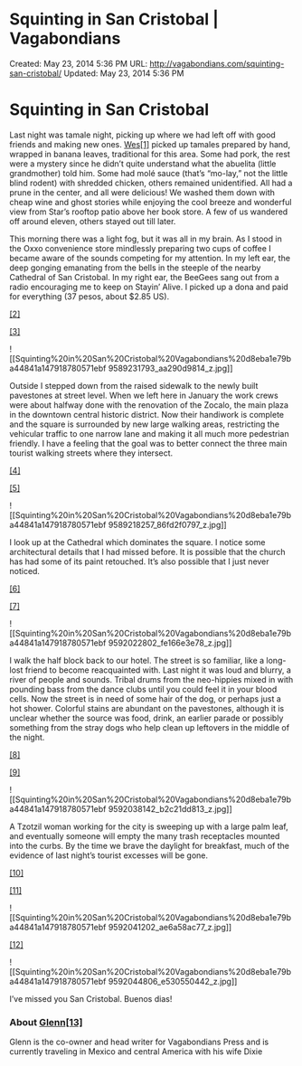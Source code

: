# Squinting in San Cristobal | Vagabondians

Created: May 23, 2014 5:36 PM
URL: http://vagabondians.com/squinting-san-cristobal/
Updated: May 23, 2014 5:36 PM

# Squinting in San Cristobal

Last night was tamale night, picking up where we had left off with good friends and making new ones. [Wes[1]](http://johnnyvagabond.com/) picked up tamales prepared by hand, wrapped in banana leaves, traditional for this area. Some had pork, the rest were a mystery since he didn’t quite understand what the abuelita (little grandmother) told him. Some had molé sauce (that’s “mo-lay,” not the little blind rodent) with shredded chicken, others remained unidentified. All had a prune in the center, and all were delicious! We washed them down with cheap wine and ghost stories while enjoying the cool breeze and wonderful view from Star’s rooftop patio above her book store. A few of us wandered off around eleven, others stayed out till later.

This morning there was a light fog, but it was all in my brain. As I stood in the Oxxo convenience store mindlessly preparing two cups of coffee I became aware of the sounds competing for my attention. In my left ear, the deep gonging emanating from the bells in the steeple of the nearby Cathedral of San Cristobal. In my right ear, the BeeGees sang out from a radio encouraging me to keep on Stayin’ Alive. I picked up a dona and paid for everything (37 pesos, about $2.85 US).

[[2]](http://www.flickr.com/photos/48315294@N00/9589231793/)

[[3]](http://www.flickr.com/photos/48315294@N00/9589231793/)

![[Squinting%20in%20San%20Cristobal%20Vagabondians%20d8eba1e79ba44841a147918780571ebf 9589231793_aa290d9814_z.jpg]]

Outside I stepped down from the raised sidewalk to the newly built pavestones at street level. When we left here in January the work crews were about halfway done with the renovation of the Zocalo, the main plaza in the downtown central historic district. Now their handiwork is complete and the square is surrounded by new large walking areas, restricting the vehicular traffic to one narrow lane and making it all much more pedestrian friendly. I have a feeling that the goal was to better connect the three main tourist walking streets where they intersect.

[[4]](http://www.flickr.com/photos/48315294@N00/9589218257/)

[[5]](http://www.flickr.com/photos/48315294@N00/9589218257/)

![[Squinting%20in%20San%20Cristobal%20Vagabondians%20d8eba1e79ba44841a147918780571ebf 9589218257_86fd2f0797_z.jpg]]

I look up at the Cathedral which dominates the square. I notice some architectural details that I had missed before. It is possible that the church has had some of its paint retouched. It’s also possible that I just never noticed.

[[6]](http://www.flickr.com/photos/48315294@N00/9592022802/)

[[7]](http://www.flickr.com/photos/48315294@N00/9592022802/)

![[Squinting%20in%20San%20Cristobal%20Vagabondians%20d8eba1e79ba44841a147918780571ebf 9592022802_fe166e3e78_z.jpg]]

I walk the half block back to our hotel. The street is so familiar, like a long-lost friend to become reacquainted with. Last night it was loud and blurry, a river of people and sounds. Tribal drums from the neo-hippies mixed in with pounding bass from the dance clubs until you could feel it in your blood cells. Now the street is in need of some hair of the dog, or perhaps just a hot shower. Colorful stains are abundant on the pavestones, although it is unclear whether the source was food, drink, an earlier parade or possibly something from the stray dogs who help clean up leftovers in the middle of the night.

[[8]](http://www.flickr.com/photos/48315294@N00/9592038142/)

[[9]](http://www.flickr.com/photos/48315294@N00/9592038142/)

![[Squinting%20in%20San%20Cristobal%20Vagabondians%20d8eba1e79ba44841a147918780571ebf 9592038142_b2c21dd813_z.jpg]]

A Tzotzil woman working for the city is sweeping up with a large palm leaf, and eventually someone will empty the many trash receptacles mounted into the curbs. By the time we brave the daylight for breakfast, much of the evidence of last night’s tourist excesses will be gone.

[[10]](http://www.flickr.com/photos/48315294@N00/9592041202/)

[[11]](http://www.flickr.com/photos/48315294@N00/9592041202/)

![[Squinting%20in%20San%20Cristobal%20Vagabondians%20d8eba1e79ba44841a147918780571ebf 9592041202_ae6a58ac77_z.jpg]]

[[12]](http://www.flickr.com/photos/48315294@N00/9592044806/)

![[Squinting%20in%20San%20Cristobal%20Vagabondians%20d8eba1e79ba44841a147918780571ebf 9592044806_e530550442_z.jpg]]

I’ve missed you San Cristobal. Buenos dias!

### About [Glenn[13]](http://vagabondians.com/author/dixonge/)

Glenn is the co-owner and head writer for Vagabondians Press and is currently traveling in Mexico and central America with his wife Dixie